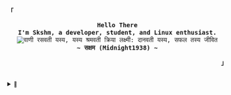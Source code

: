 <!-- Profile -->
<p align="left">
  <strong><samp>「</samp></strong>
</p>
<p align="center">
  <samp>
    <b>
      Hello There
      <br />
      I'm Skshm, a developer, student, and Linux enthusiast.
    </b>
    <br />
    <img
      src="https://readme-typing-svg.herokuapp.com?font=Amita&weight=600&duration=3000&pause=800&color=F5A97F&center=true&multiline=true&width=435&lines=%E0%A4%B5%E0%A4%BE%E0%A4%A3%E0%A5%80+%E0%A4%B0%E0%A4%B8%E0%A4%B5%E0%A4%A4%E0%A5%80+%E0%A4%AF%E0%A4%B8%E0%A5%8D%E0%A4%AF%2C+%E0%A4%AF%E0%A4%B8%E0%A5%8D%E0%A4%AF+%E0%A4%B6%E0%A5%8D%E0%A4%B0%E0%A4%AE%E0%A4%B5%E0%A4%A4%E0%A5%80+%E0%A4%95%E0%A5%8D%E0%A4%B0%E0%A4%BF%E0%A4%AF%E0%A4%BE;%E0%A4%B2%E0%A4%95%E0%A5%8D%E0%A4%B7%E0%A5%8D%E0%A4%AE%E0%A5%80%3A+%E0%A4%A6%E0%A4%BE%E0%A4%A8%E0%A4%B5%E0%A4%A4%E0%A5%80+%E0%A4%AF%E0%A4%B8%E0%A5%8D%E0%A4%AF%2C+%E0%A4%B8%E0%A4%AB%E0%A4%B2+%E0%A4%A4%E0%A4%B8%E0%A5%8D%E0%A4%AF+%E0%A4%9C%E0%A5%80%E0%A4%B5%E0%A4%BF%E0%A4%A4"
      alt="वाणी रसवती यस्य, यस्य श्रमवती क्रिया लक्ष्मी: दानवती यस्य, सफल तस्य जीवित"
    />
    <br />
    <b> ~ सक्षम (Midnight1938) ~ </b>
  </samp>
</p>
<p align="right">
  <strong><samp>」</samp></strong>
</p>

<br />

<details>
  <summary><small> 👀 </small></summary>
  <br />

  <!-- Contact Me -->
  <h3 align="center">Get in Touch</h3>
  <p align="center">
    <samp>
      [<a href="https://discordapp.com/users/669905573478924308">discord</a>]
      [<a href="https://matrix.to/#/@midnight.1938:halogen.city">matrix</a>]
      <!-- we cannot change our username on matrix it seems -->
      [<a href="mailto:eminate894567@proton.me">e-mail</a>]
    </samp>
  </p>

  <h2></h2>
  <br />

  <!-- Github Stats -->
  <p align="center">
    <samp align="center">
      <details>
        <summary>Most Used Languages</summary>
        <h3 align="center">Languages and Tools:</h3>
        <p align="center">
          <a
            href="https://www.cprogramming.com/"
            target="_blank"
            rel="noreferrer"
          >
            <img
              src="https://raw.githubusercontent.com/devicons/devicon/master/icons/c/c-original.svg"
              alt="c"
              width="40"
              height="40"
            />
          </a>
          <a
            href="https://www.gnu.org/software/bash/"
            target="_blank"
            rel="noreferrer"
          >
            <img
              src="https://www.vectorlogo.zone/logos/gnu_bash/gnu_bash-icon.svg"
              alt="bash"
              width="40"
              height="40"
            />
          </a>
          <a
            href="https://www.w3schools.com/cpp/"
            target="_blank"
            rel="noreferrer"
          >
            <img
              src="https://raw.githubusercontent.com/devicons/devicon/master/icons/cplusplus/cplusplus-original.svg"
              alt="cplusplus"
              width="40"
              height="40"
            />
          </a>
          <a href="https://www.docker.com/" target="_blank" rel="noreferrer">
            <img
              src="https://raw.githubusercontent.com/devicons/devicon/master/icons/docker/docker-original-wordmark.svg"
              alt="docker"
              width="40"
              height="40"
            />
          </a>
          <a href="https://flutter.dev" target="_blank" rel="noreferrer">
            <img
              src="https://www.vectorlogo.zone/logos/flutterio/flutterio-icon.svg"
              alt="flutter"
              width="40"
              height="40"
            />
          </a>
          <a href="https://git-scm.com/" target="_blank" rel="noreferrer">
            <img
              src="https://www.vectorlogo.zone/logos/git-scm/git-scm-icon.svg"
              alt="git"
              width="40"
              height="40"
            />
          </a>
          <a
            href="https://www.adobe.com/in/products/illustrator.html"
            target="_blank"
            rel="noreferrer"
          >
            <img
              src="https://www.vectorlogo.zone/logos/adobe_illustrator/adobe_illustrator-icon.svg"
              alt="illustrator"
              width="40"
              height="40"
            />
          </a>
          <a href="https://jekyllrb.com/" target="_blank" rel="noreferrer">
            <img
              src="https://www.vectorlogo.zone/logos/jekyllrb/jekyllrb-icon.svg"
              alt="jekyll"
              width="40"
              height="40"
            />
          </a>
          <a href="https://kubernetes.io" target="_blank" rel="noreferrer">
            <img
              src="https://www.vectorlogo.zone/logos/kubernetes/kubernetes-icon.svg"
              alt="kubernetes"
              width="40"
              height="40"
            />
          </a>
          <a href="https://www.linux.org/" target="_blank" rel="noreferrer">
            <img
              src="https://raw.githubusercontent.com/devicons/devicon/master/icons/linux/linux-original.svg"
              alt="linux"
              width="40"
              height="40"
            />
          </a>
          <a href="https://www.mysql.com/" target="_blank" rel="noreferrer">
            <img
              src="https://raw.githubusercontent.com/devicons/devicon/master/icons/mysql/mysql-original-wordmark.svg"
              alt="mysql"
              width="40"
              height="40"
            />
          </a>
          </a>
          <a href="https://www.rust-lang.org" target="_blank" rel="noreferrer">
            <img
              src="https://raw.githubusercontent.com/devicons/devicon/master/icons/rust/rust-plain.svg"
              alt="rust"
              width="40"
              height="40"
            />
          </a>
          <a
            href="https://www.photoshop.com/en"
            target="_blank"
            rel="noreferrer"
          >
            <img
              src="https://raw.githubusercontent.com/devicons/devicon/master/icons/photoshop/photoshop-line.svg"
              alt="photoshop"
              width="40"
              height="40"
            />
          </a>
          <a href="https://www.python.org" target="_blank" rel="noreferrer">
            <img
              src="https://raw.githubusercontent.com/devicons/devicon/master/icons/python/python-original.svg"
              alt="python"
              width="40"
              height="40"
            />
<!--          <a href="https://unity.com/" target="_blank" rel="noreferrer">
            <img
              src="https://www.vectorlogo.zone/logos/unity3d/unity3d-icon.svg"
              alt="unity"
              width="40"
              height="40"
            />
          </a> -->
        </p>
        <br />
        <p align="center">
          <img
            alt="Top Language"
            src="https://github-readme-stats.vercel.app/api/top-langs/?username=midnight1938&hide=html,c%23&layout=compact&hide_border=true&theme=nord&&langs_count=8"
          />
          <br />
          <b>Note:</b> Top languages is only a metric of the languages my public
          code consists of and doesn't reflect experience or skill level.
        </p>
      </details>
      <details>
        <summary>My Profile Stats</summary>
        <br />
        <p align="center">
          <img
            alt="midnight1938"
            src="https://github-readme-streak-stats.herokuapp.com?user=Midnight1938&theme=nord&hide_border=true&mode=weekly"
          />
          <img
            alt="GitHub Stats"
            src="https://github-readme-stats.vercel.app/api?username=midnight1938&show_icons=true&include_all_commits=true&count_private=true&hide=issues&hide_border=true&theme=nord"
          />
        </p>
      </details>
    </samp>
  </p>
</details>

<!---
  Midnight1938/Midnight1938 is a ✨ special ✨ repository because its `README.md` (this file) appears on your GitHub profile.
  You can click the Preview link to take a look at your changes.
  --->
